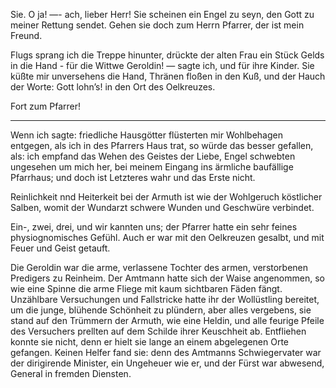 <a name="47"></a>

Sie. O ja! —- ach, lieber Herr! Sie scheinen ein Engel 
zu seyn, den Gott zu meiner Rettung sendet. Gehen sie
doch zum Herrn Pfarrer, der ist mein Freund.

Flugs sprang ich die Treppe hinunter, drückte der alten Frau
ein Stück Gelds in die Hand - für die Wittwe Geroldin! 
— sagte ich, und für ihre Kinder. Sie küßte mir
unversehens die Hand, Thränen floßen in den Kuß, und der
Hauch der Worte: Gott lohn’s! in den Ort des Oelkreuzes.

Fort zum Pfarrer!

---

Wenn ich sagte: friedliche Hausgötter flüsterten mir Wohlbehagen 
entgegen, als ich in des Pfarrers Haus trat, so
würde das besser gefallen, als: ich empfand das Wehen
des Geistes der Liebe, Engel schwebten ungesehen um mich
her, bei meinem Eingang ins ärmliche baufällige Pfarrhaus;
und doch ist Letzteres wahr und das Erste nicht.

Reinlichkeit nnd Heiterkeit bei der Armuth ist wie der
Wohlgeruch köstlicher Salben, womit der Wundarzt schwere
Wunden und Geschwüre verbindet.

Ein-, zwei, drei, und wir kannten uns; der Pfarrer hatte
ein sehr feines physiognomisches Gefühl. Auch er war mit
den Oelkreuzen gesalbt, und mit Feuer und Geist getauft.

Die Geroldin war die arme, verlassene Tochter des armen, 
verstorbenen Predigers zu Reinheim. Der Amtmann
hatte sich der Waise angenommen, so wie eine Spinne die
arme Fliege mit kaum sichtbaren Fäden fängt. Unzählbare
Versuchungen und Fallstricke hatte ihr der Wollüstling bereitet, 
um die junge, blühende Schönheit zu plündern, aber
alles vergebens, sie stand auf den Trümmern der Armuth,
wie eine Heldin, und alle feurige Pfeile des Versuchers prellten 
auf dem Schilde ihrer Keuschheit ab. Entfliehen konnte
sie nicht, denn er hielt sie lange an einem abgelegenen Orte
gefangen. Keinen Helfer fand sie: denn des Amtmanns
Schwiegervater war der dirigirende Minister, ein Ungeheuer
wie er, und der Fürst war abwesend, General in fremden
Diensten. 

